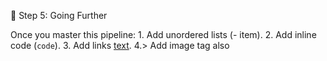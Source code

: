 🔹 Step 5: Going Further

Once you master this pipeline:
	1.	Add unordered lists (- item).
	2.	Add inline code (`code`).
	3.	Add links [text](url).
  4.> Add image tag also 
